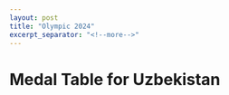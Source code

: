 ```yaml
---
layout: post
title: "Olympic 2024"
excerpt_separator: "<!--more-->"
---
```



# Medal Table for Uzbekistan

<div id="lastUpdated"></div>
<div id="medalTable"></div>

<script src="script.js"></script>
